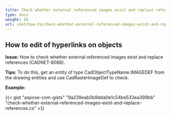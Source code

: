 ```yaml
---
title: Check whether external referenced images exist and replace references
type: docs
weight: 10
url: /net/how-to/check-whether-external-referenced-images-exist-and-replace-references/
---
```


## **How to edit of hyperlinks on objects**

**Issue:** How to check whether external referenced images exist and replace references (CADNET-8088).

**Tips:** To do this, get an entity of type CadObjectTypeName.IMAGEDEF from the drawing entities and use CadRasterImageDef to check.

**Example:**

{{< gist "aspose-com-gists" "9a239eab0b9dda0e1c54be533ea399bb" "check-whether-external-referenced-images-exist-and-replace-references.cs" >}}